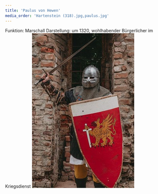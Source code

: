 ```yaml
---
title: 'Paulus von Hewen'
media_order: 'Hartenstein (318).jpg,paulus.jpg'
---
```


Funktion: Marschall
Darstellung: um 1320, wohlhabender Bürgerlicher im Kriegsdienst
![](paulus.jpg)